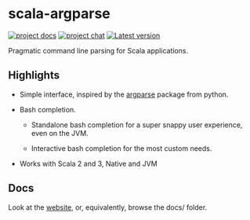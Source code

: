 # scala-argparse

[![project docs](https://img.shields.io/badge/docs-website-blueviolet)](https://jodersky.github.io/scala-argparse)
[![project chat](https://img.shields.io/badge/zulip-join_chat-brightgreen.svg)](https://crashbox.zulipchat.com/#narrow/stream/330744-argparse)
[![Latest version][scaladex-badge]][scaladex-link]

[scaladex-badge]: https://index.scala-lang.org/jodersky/scala-argparse/argparse/latest.svg
[scaladex-link]: https://index.scala-lang.org/jodersky/scala-argparse/argparse

Pragmatic command line parsing for Scala applications.

## Highlights

- Simple interface, inspired by the
  [argparse](https://docs.python.org/3/library/argparse.html) package from
  python.

- Bash completion.

  - Standalone bash completion for a super snappy user experience, even on the
    JVM.

  - Interactive bash completion for the most custom needs.

- Works with Scala 2 and 3, Native and JVM

## Docs

Look at the [website](https://jodersky.github.io/scala-argparse), or,
equivalently, browse the docs/ folder.
